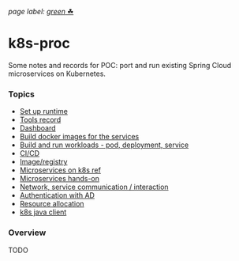 *page label:* [*green* ☘](../../wiki/Page-labels-and-category)

# k8s-proc
Some notes and records for POC: port and run existing Spring Cloud microservices on Kubernetes.

### Topics
* [Set up runtime](../../wiki/Set-up-runtime)
* [Tools record](../../wiki/Tools-record)
* [Dashboard](../../wiki/Dashboard)
* [Build docker images for the services](../../wiki/Build-docker-image-for-the-services)
* [Build and run workloads - pod, deployment, service](../../wiki/Build-and-run-workloads)
* [CI/CD](../../wiki/CICD)
* [Image/registry](../../wiki/Image,-Registry)
* [Microservices on k8s ref](../../wiki/Microservices-on-k8s-ref)
* [Microservices hands-on](../../wiki/Microservices-hands-on)
* [Network, service communication / interaction](../../wiki/Network,-service-communication,-interaction)
* [Authentication with AD](../../wiki/Authentication-with-AD)
* [Resource allocation](../../wiki/Resource-allocation)
* [k8s java client](../../wiki/k8s-java-client)

### Overview
TODO


